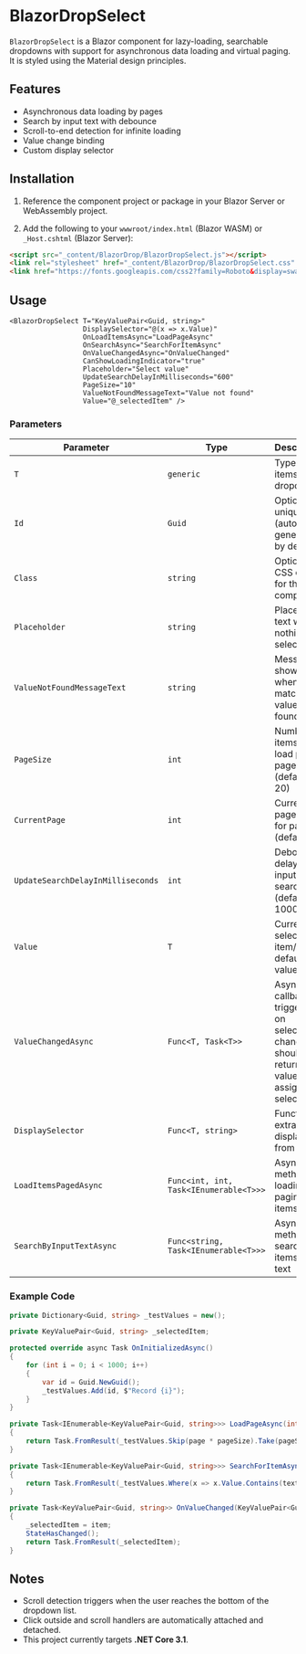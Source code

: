 # BlazorDropSelect

`BlazorDropSelect` is a Blazor component for lazy-loading, searchable dropdowns with support for asynchronous data loading and virtual paging. It is styled using the Material design principles.

## Features

- Asynchronous data loading by pages
- Search by input text with debounce
- Scroll-to-end detection for infinite loading
- Value change binding
- Custom display selector

## Installation

1. Reference the component project or package in your Blazor Server or WebAssembly project.

2. Add the following to your `wwwroot/index.html` (Blazor WASM) or `_Host.cshtml` (Blazor Server):

```html
<script src="_content/BlazorDrop/BlazorDropSelect.js"></script>
<link rel="stylesheet" href="_content/BlazorDrop/BlazorDropSelect.css" />
<link href="https://fonts.googleapis.com/css2?family=Roboto&display=swap" rel="stylesheet">
```

## Usage

```razor
<BlazorDropSelect T="KeyValuePair<Guid, string>"
                  DisplaySelector="@(x => x.Value)"
                  OnLoadItemsAsync="LoadPageAsync"
                  OnSearchAsync="SearchForItemAsync"
                  OnValueChangedAsync="OnValueChanged"
                  CanShowLoadingIndicator="true"
                  Placeholder="Select value"
                  UpdateSearchDelayInMilliseconds="600"
                  PageSize="10"
                  ValueNotFoundMessageText="Value not found"
                  Value="@_selectedItem" />
```

### Parameters

| Parameter                   | Type                                | Description                                           |
|----------------------------|-------------------------------------|-------------------------------------------------------|
| `T`                        | `generic`                           | Type of the items in the dropdown                     |
| `Id`                       | `Guid`                              | Optional unique ID (auto-generated by default)        |
| `Class`                    | `string`                            | Optional CSS class for the component                  |
| `Placeholder`              | `string`                            | Placeholder text when nothing is selected             |
| `ValueNotFoundMessageText`| `string`                            | Message shown when no matching value is found         |
| `PageSize`                 | `int`                               | Number of items to load per page (default: 20)        |
| `CurrentPage`              | `int`                               | Current page index for paging (default: 0)            |
| `UpdateSearchDelayInMilliseconds` | `int`                      | Debounce delay for input search (default: 1000 ms)    |
| `Value`                    | `T`                                 | Currently selected item/ default value                               |
| `ValueChangedAsync`             | `Func<T, Task<T>>`                  | Async callback triggered on selection change; should return the value to be assigned as selected                         |
| `DisplaySelector`          | `Func<T, string>`                   | Function to extract display text from item            |
| `LoadItemsPagedAsync`      | `Func<int, int, Task<IEnumerable<T>>>` | Async method for loading paginated items          |
| `SearchByInputTextAsync`   | `Func<string, Task<IEnumerable<T>>>`| Async method for searching items by text              |

### Example Code

```csharp
private Dictionary<Guid, string> _testValues = new();

private KeyValuePair<Guid, string> _selectedItem;

protected override async Task OnInitializedAsync()
{
    for (int i = 0; i < 1000; i++)
    {
        var id = Guid.NewGuid();
        _testValues.Add(id, $"Record {i}");
    }
}

private Task<IEnumerable<KeyValuePair<Guid, string>>> LoadPageAsync(int page, int pageSize)
{
    return Task.FromResult(_testValues.Skip(page * pageSize).Take(pageSize));
}

private Task<IEnumerable<KeyValuePair<Guid, string>>> SearchForItemAsync(string text)
{
    return Task.FromResult(_testValues.Where(x => x.Value.Contains(text)));
}

private Task<KeyValuePair<Guid, string>> OnValueChanged(KeyValuePair<Guid, string> item)
{
    _selectedItem = item;
    StateHasChanged();
    return Task.FromResult(_selectedItem);
}
```

## Notes

- Scroll detection triggers when the user reaches the bottom of the dropdown list.
- Click outside and scroll handlers are automatically attached and detached.
- This project currently targets **.NET Core 3.1**.

